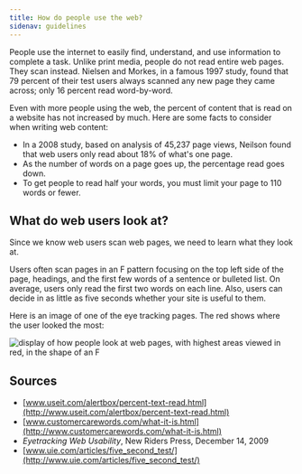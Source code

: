 ```yaml
---
title: How do people use the web?
sidenav: guidelines
---
```


People use the internet to easily find, understand, and use information to complete a task. Unlike print media, people do not read entire web pages. They scan instead. Nielsen and Morkes, in a famous 1997 study, found that 79 percent of their test users always scanned any new page they came across; only 16 percent read word-by-word.

Even with more people using the web, the percent of content that is read on a website has not increased by much. Here are some facts to consider when writing web content:

- In a 2008 study, based on analysis of 45,237 page views, Neilson found that web users only read about 18% of what's one page.
- As the number of words on a page goes up, the percentage read goes down.
- To get people to read half your words, you must limit your page to 110 words or fewer.

## What do web users look at?

Since we know web users scan web pages, we need to learn what they look at.

Users often scan pages in an F pattern focusing on the top left side of the page, headings, and the first few words of a sentence or bulleted list. On average, users only read the first two words on each line. Also, users can decide in as little as five seconds whether your site is useful to them.

Here is an image of one of the eye tracking pages. The red shows where the user looked the most:

![display of how people look at web pages, with highest areas viewed in red, in the shape of an F](#level#graphics/f-pattern.JPG)

## Sources

- [www.useit.com/alertbox/percent-text-read.html](http://www.useit.com/alertbox/percent-text-read.html)
- [www.customercarewords.com/what-it-is.html](http://www.customercarewords.com/what-it-is.html)
- _Eyetracking Web Usability_, New Riders Press, December 14, 2009
- [www.uie.com/articles/five_second_test/](http://www.uie.com/articles/five_second_test/)
